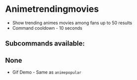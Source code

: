 # Animetrendingmovies
- Show trending animes movies among fans up to 50 results
- Command cooldown - 10 seconds

## Subcommands available:

## None
- Gif Demo - Same as `animepopular`